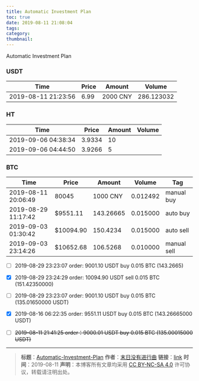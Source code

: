 ```yaml
---
title: Automatic Investment Plan
toc: true
date: 2019-08-11 21:08:04
tags:
category:
thumbnail:
---
```

Automatic Investment Plan

<!--more-->

### USDT
|	Time | Price | Amount | Volume	|
|	---|	--- 	| 	--- 	| 	---		|
2019-08-11 21:23:56 | 6.99  | 2000 CNY | 286.123032

### HT
|	Time | Price | Amount | Volume	|
|	---|	--- 	| 	--- 	| 	---		|
2019-09-06 04:38:34 | 3.9334  | 10 | 
2019-09-06 04:44:50 | 3.9266  |  5 | 


### BTC

|	Time 	| Price 	| Amount 	 | Volume	| Tag |
|	---		|	--- 	| 	--- 	 | 	---	  	| --- |
2019-08-11 20:06:49 | 80045 	 | 1000 CNY |0.012492|manual buy
2019-08-29 11:17:42 | $9551.11 | 143.26665|0.015000|auto buy
2019-09-03 01:30:42 | $10094.90| 150.4234 |0.015000|auto sell
2019-09-03 23:14:26 | $10652.68| 106.5268 |0.010000|manual sell



- [ ] 2019-08-29 23:23:07 order: 9001.10 USDT buy 0.015 BTC (143.2665)
- [x] 2019-08-29 23:24:29 order: 10094.90 USDT sell 0.015 BTC (151.42350000)
- [ ] 2019-08-29 23:23:07 order: 9001.10 USDT buy 0.015 BTC (135.01650000 USDT)
- [x] 2019-08-16 06:22:35 order: 9551.11 USDT buy 0.015 BTC (143.26665000 USDT)
- [ ] <del>2019-08-11 21:41:25 order：9000.01 USDT buy 0.015 BTC (135.00015000 USDT)</del>



---
> **标题**：[Automatic-Investment-Plan](https://dengkaiting.com/2019/08/11/Automatic-Investment-Plan/)
> **作者**：[末日没有进行曲](https://dengkaiting.com/)
> **链接**：[link](https://dengkaiting.com/)
> **时间**：2019-08-11
> **声明**：本博客所有文章均采用 [CC BY-NC-SA 4.0](https://creativecommons.org/licenses/by-nc-sa/4.0/deed.zh) 许可协议，转载请注明出处。